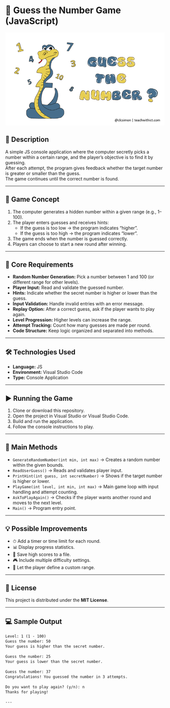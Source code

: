 # 🎯 Guess the Number Game (JavaScript)

![Guess A Number](../Images/guess-the-number.png)

## 📝 Description

A simple JS console application where the computer secretly picks a number within a certain range, and the player’s objective is to find it by guessing.  
After each attempt, the program gives feedback whether the target number is greater or smaller than the guess.  
The game continues until the correct number is found.

---

## 📖 Game Concept

1. The computer generates a hidden number within a given range (e.g., 1–100).
2. The player enters guesses and receives hints:
   - If the guess is too low → the program indicates “higher”.
   - If the guess is too high → the program indicates “lower”.
3. The game ends when the number is guessed correctly.
4. Players can choose to start a new round after winning.

---

## 🎯 Core Requirements

- **Random Number Generation:** Pick a number between 1 and 100 (or different range for other levels).  
- **Player Input:** Read and validate the guessed number.  
- **Hints:** Indicate whether the secret number is higher or lower than the guess.  
- **Input Validation:** Handle invalid entries with an error message.  
- **Replay Option:** After a correct guess, ask if the player wants to play again.  
- **Level Progression:** Higher levels can increase the range.  
- **Attempt Tracking:** Count how many guesses are made per round.  
- **Code Structure:** Keep logic organized and separated into methods.

---

## 🛠 Technologies Used

- **Language:** JS 
- **Environment:** Visual Studio Code  
- **Type:** Console Application

---

## ▶️ Running the Game

1. Clone or download this repository.  
2. Open the project in Visual Studio or Visual Studio Code.  
3. Build and run the application.  
4. Follow the console instructions to play.

---

## 📂 Main Methods

- `GenerateRandomNumber(int min, int max)` → Creates a random number within the given bounds.  
- `ReadUserGuess()` → Reads and validates player input.  
- `PrintHint(int guess, int secretNumber)` → Shows if the target number is higher or lower.  
- `PlayGame(int level, int min, int max)` → Main game loop with input handling and attempt counting.  
- `AskToPlayAgain()` → Checks if the player wants another round and moves to the next level.  
- `Main()` → Program entry point.

---

## 💡 Possible Improvements

- ⏱ Add a timer or time limit for each round.  
- 📊 Display progress statistics.  
- 💾 Save high scores to a file.  
- 🎮 Include multiple difficulty settings.  
- 🔧 Let the player define a custom range.

---

## 📜 License

This project is distributed under the **MIT License**.

---

## 💻 Sample Output

```text
Level: 1 (1 - 100)
Guess the number: 50
Your guess is higher than the secret number.

Guess the number: 25
Your guess is lower than the secret number.

Guess the number: 37
Congratulations! You guessed the number in 3 attempts.

Do you want to play again? (y/n): n
Thanks for playing!

---


